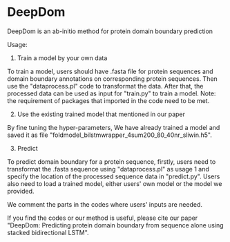 # DeepDom
DeepDom is an ab-initio method for protein domain boundary prediction

Usage:

1. Train a model by your own data

To train a model, users should have .fasta file for protein sequences and domain boundary annotations on corresponding protein sequences. Then use the "dataprocess.pl" code to transformat the data. After that, the processed data can be used as input for "train.py" to train a model. Note: the requirement of packages that imported in the code need to be met.

2. Use the existing trained model that mentioned in our paper

By fine tuning the hyper-parameters, We have already trained a model and saved it as file "foldmodel_bilstmwrapper_4sum200_80_40nr_sliwin.h5".

3. Predict

To predict domain boundary for a protein sequence, firstly, users need to transformat the .fasta sequence using "dataprocess.pl" as usage 1 and specify the location of the processed sequence data in "predict.py". Users also need to load a trained model, either users' own model or the model we provided.

We comment the parts in the codes where users' inputs are needed.

If you find the codes or our method is useful, please cite our paper "DeepDom: Predicting protein domain boundary from sequence alone using stacked bidirectional LSTM".
